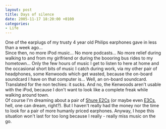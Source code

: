 ```yaml
---
layout: post
title: Days of silence
date: 2005-11-17 18:20:00 +0100
categories:
- Life
---
```

<p>One of the earplugs of my trusty 4 year old Philips earphones gave in less than a week ago...<br />
Since then, no more iPod music... No more podcasts... No more relief during walking to and from my girlfriend or during the boooring bus rides to my hometown... Only the few hours of music I get to listen to here at home and  the occasional short bits of music I catch during work, via my other pair of headphones, some Kenwoods which get wasted, because the on-board soundcard I have on that computer is... Well, an on-board soundcard. Translated for the non techies: it sucks. And no, the Kenwoods aren't usable with the iPod, because I don't want to look like a complete freak while walking around town.<br />
Of course I'm dreaming about a pair of <a href="http://www.shurestore.com/earphones/eseries_e2c.html">Shure E2Cs</a> (or maybe even <a href="http://www.shurestore.com/earphones/eseries_e3c.html">E3Cs</a>, hell, one can dream, right?). But I haven't really had the money nor the time to look for a pair of more humanly priced earphones. Anyway, I hope this situation won't last for too long because I really - really miss music on the go.</p>
